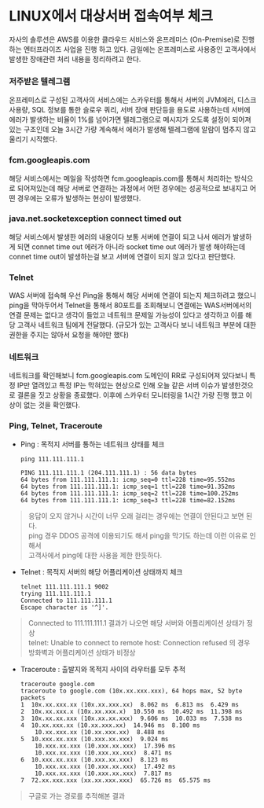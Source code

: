 # LINUX에서 대상서버 접속여부 체크

자사의 솔루션은 AWS를 이용한 클라우드 서비스와 온프레미스 (On-Premise)로 진행하는 엔터프라이즈 사업을 진행 하고 있다. 금일에는 온프레미스로 사용중인 고객사에서 발생한 장애관련 처리 내용을 정리하려고 한다.

### 저주받은 텔레그램

온프레미스로 구성된 고객사의 서비스에는 스카우터를 통해서 서버의 JVM에러, 디스크 사용량, SQL 정보를 통한 슬로우 쿼리, 서버 장애 판단등을 용도로 사용하는데 서버에 에러가 발생하는 비율이 1%를 넘어가면 텔레그램으로 메시지가 오도록 설정이 되어져 있는 구조인데 오늘 3시간 가량 계속해서 에러가 발생해 텔레그램에 알람이 멈추지 않고 울리기 시작했다.

### fcm.googleapis.com

해당 서비스에서는 메일을 작성하면 fcm.googleapis.com를 통해서 처리하는 방식으로 되어져있는데 해당 서버로 연결하는 과정에서 어떤 경우에는 성공적으로 보내지고 어떤 경우에는 오류가 발생하는 현상이 발생했다.

### java.net.socketexception connect timed out

해당 서비스에서 발생한 에러의 내용이다 보통 서버에 연결이 되고 나서 에러가 발생하게 되면 connet time out 에러가 아니라 socket time out 에러가 발생 해야하는데 connet time out이 발생하는걸 보고 서버에 연결이 되지 않고 있다고 판단했다.

### Telnet

WAS 서버에 접속해 우선 Ping을 통해서 해당 서버에 연결이 되는지 체크하려고 했으니 ping을 막아두어서 Telnet을 통해서 80포트를 조회해보니 연결에는 WAS서버에서의 연결 문제는 없다고 생각이 들었고 네트워크 문제일 가능성이 있다고 생각하고 이를 해당 고객사 네트워크 팀에게 전달했다. (규모가 있는 고객사다 보니 네트워크 부분에 대한 권한을 주지는 않아서 요청을 해야만 했다)

### 네트워크

네트워크를 확인해보니 fcm.googleapis.com 도메인이 RR로 구성되어져 있다보니 특정 IP만 열려있고 특정 IP는 막혀있는 현상으로 인해 오늘 같은 서버 이슈가 발생한것으로 결론을 짓고 상황을 종료했다. 이후에 스카우터 모니터링을 1시간 가량 진행 했고 이상이 없는 것을 확인했다.

### Ping, Telnet, Traceroute

- Ping : 목적지 서버를 통하는 네트워크 상태를 체크

  ```
  ping 111.111.111.1

  PING 111.111.111.1 (204.111.111.1) : 56 data bytes
  64 bytes from 111.111.111.1: icmp_seq=0 ttl=228 time=95.552ms
  64 bytes from 111.111.111.1: icmp_seq=1 ttl=228 time=91.352ms
  64 bytes from 111.111.111.1: icmp_seq=2 ttl=228 time=100.252ms
  64 bytes from 111.111.111.1: icmp_seq=3 ttl=228 time=82.152ms
  ```

> 응답이 오지 않거나 시간이 너무 오래 걸리는 경우에는 연결이 안된다고 보면 된다.  
> ping 경우 DDOS 공격에 이용되기도 해서 ping을 막기도 하는데 이런 이유로 인해서  
> 고객사에서 ping에 대한 사용을 제한 한듯하다.

- Telnet : 목적지 서버의 해당 어플리케이션 상태까지 체크
  ```
  telnet 111.111.111.1 9002
  trying 111.111.111.1
  Connected to 111.111.111.1
  Escape character is '^]'.
  ```

> Connected to 111.111.111.1 결과가 나오면 해당 서버와 어플리케이션 상태가 정상  
> telnet: Unable to connect to remote host: Connection refused 의 경우 방화벽과 어플리케이션 상태가 비정상

- Traceroute : 출발지와 목적지 사이의 라우터를 모두 추적
  ```
  traceroute google.com
  traceroute to google.com (10x.xx.xxx.xxx), 64 hops max, 52 byte packets
  1  10x.xx.xxx.xx (10x.xx.xxx.xx)  8.062 ms  6.813 ms  6.429 ms
  2  10x.xx.xxx.x (10x.xx.xxx.x)  10.550 ms  10.492 ms  11.398 ms
  3  10x.xx.xx.xxx (10x.xx.xx.xxx)  9.606 ms  10.033 ms  7.538 ms
  4  10.xx.xxx.xx (10.xx.xxx.xx)  14.946 ms  8.100 ms
      10.xx.xxx.xx (10.xx.xxx.xx)  8.488 ms
  5  10.xxx.xx.xxx (10.xxx.xx.xxx)  9.024 ms
      10.xxx.xx.xxx (10.xxx.xx.xxx)  17.396 ms
      10.xxx.xx.xxx (10.xxx.xx.xxx)  8.471 ms
  6  10.xxx.xx.xxx (10.xxx.xx.xxx)  8.123 ms
      10.xxx.xx.xxx (10.xxx.xx.xxx)  17.492 ms
      10.xxx.xx.xxx (10.xxx.xx.xxx)  7.817 ms
  7  72.xx.xxx.xxx (xx.xx.xxx.xxx)  65.726 ms  65.575 ms
  ```

> 구글로 가는 경로를 추적해본 결과
